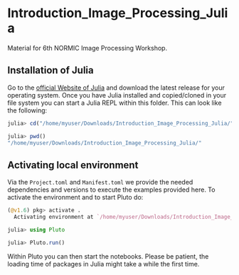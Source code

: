 # Introduction_Image_Processing_Julia
Material for 6th NORMIC Image Processing Workshop.


## Installation of Julia
Go to the [official Website of Julia](https://julialang.org/) and download the latest release for your operating system.
Once you have Julia installed and copied/cloned in your file system you can start a Julia REPL within this folder.
This can look like the following:
```julia
julia> cd("/home/myuser/Downloads/Introduction_Image_Processing_Julia/")

julia> pwd()
"/home/myuser/Downloads/Introduction_Image_Processing_Julia/"
```


## Activating local environment
Via the `Project.toml` and `Manifest.toml` we provide the needed dependencies and versions to execute
the examples provided here. To activate the environment and to start Pluto do:
```julia
(@v1.6) pkg> activate .
  Activating environment at `/home/myuser/Downloads/Introduction_Image_Processing_Julia/Project.toml`

julia> using Pluto

julia> Pluto.run()
```
Within Pluto you can then start the notebooks. Please be patient, the loading time of packages in Julia might take a while the first time.
